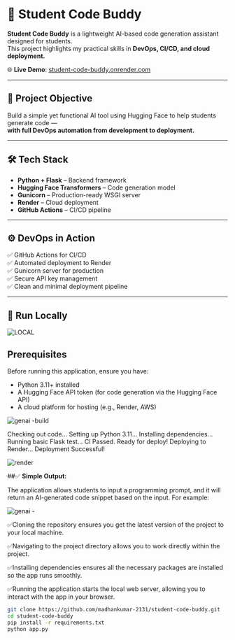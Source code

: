 # 🚀 Student Code Buddy

**Student Code Buddy** is a lightweight AI-based code generation assistant designed for students.  
This project highlights my practical skills in **DevOps, CI/CD, and cloud deployment.**

🌐 **Live Demo**: [student-code-buddy.onrender.com](https://student-code-buddy.onrender.com)

---

## 🎯 Project Objective

Build a simple yet functional AI tool using Hugging Face to help students generate code —  
**with full DevOps automation from development to deployment.**

---

## 🛠️ Tech Stack

- **Python + Flask** – Backend framework  
- **Hugging Face Transformers** – Code generation model  
- **Gunicorn** – Production-ready WSGI server  
- **Render** – Cloud deployment  
- **GitHub Actions** – CI/CD pipeline

---

## ⚙️ DevOps in Action

✅ GitHub Actions for CI/CD  
✅ Automated deployment to Render  
✅ Gunicorn server for production  
✅ Secure API key management  
✅ Clean and minimal deployment pipeline

---

## 🧪 Run Locally
![LOCAL](https://github.com/user-attachments/assets/09f64a59-f0bf-4bcc-ba3c-e9deca6498b4)

## Prerequisites
Before running this application, ensure you have:
- Python 3.11+ installed
- A Hugging Face API token (for code generation via the Hugging Face API)
- A cloud platform for hosting (e.g., Render, AWS)

![genai -build](https://github.com/user-attachments/assets/d13c5756-02ef-451f-b2da-a135007bb3d2)



Checking out code...
Setting up Python 3.11...
Installing dependencies...
Running basic Flask test...
CI Passed. Ready for deploy!
Deploying to Render...
Deployment Successful!


![render](https://github.com/user-attachments/assets/04382681-e187-459b-a87a-11f6024ab7a0)


##✅ **Simple Output:**

The application allows students to input a programming prompt, and it will return an AI-generated code snippet based on the input. For example:

![genai - ](https://github.com/user-attachments/assets/87d2ff27-5a81-4192-8084-5268d532b336)

✅Cloning the repository ensures you get the latest version of the project to your local machine.

✅Navigating to the project directory allows you to work directly within the project.

✅Installing dependencies ensures all the necessary packages are installed so the app runs smoothly.

✅Running the application starts the local web server, allowing you to interact with the app in your browser.

```bash
git clone https://github.com/madhankumar-2131/student-code-buddy.git
cd student-code-buddy
pip install -r requirements.txt
python app.py
